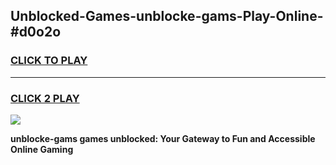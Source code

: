 
## Unblocked-Games-unblocke-gams-Play-Online-#d0o2o
<h3>
<a href="https://premium.freeplayer.one?title=unblocke-gams&ref=27F">CLICK TO PLAY</a></h3>
<hr>

<h3>
<a href="https://premium.freeplayer.one?title=unblocke-gams&ref=27F">CLICK 2 PLAY</a>
  
</h3>

<a href="https://premium.freeplayer.one?title=unblocke-gams&ref=27F"><img src="https://clearcache.store/games.png"></a>


**unblocke-gams games unblocked: Your Gateway to Fun and Accessible Online Gaming**
